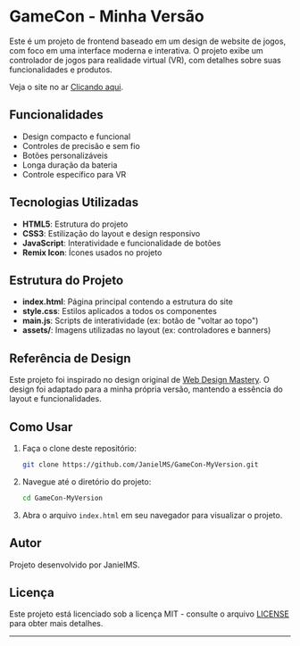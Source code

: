 # GameCon - Minha Versão

Este é um projeto de frontend baseado em um design de website de jogos, com foco em uma interface moderna e interativa. O projeto exibe um controlador de jogos para realidade virtual (VR), com detalhes sobre suas funcionalidades e produtos.

Veja o site no ar [Clicando aqui](https://gamecon-myversion.netlify.app).

## Funcionalidades

- Design compacto e funcional
- Controles de precisão e sem fio
- Botões personalizáveis
- Longa duração da bateria
- Controle específico para VR

## Tecnologias Utilizadas

- **HTML5**: Estrutura do projeto
- **CSS3**: Estilização do layout e design responsivo
- **JavaScript**: Interatividade e funcionalidade de botões
- **Remix Icon**: Ícones usados no projeto

## Estrutura do Projeto

- **index.html**: Página principal contendo a estrutura do site
- **style.css**: Estilos aplicados a todos os componentes
- **main.js**: Scripts de interatividade (ex: botão de "voltar ao topo")
- **assets/**: Imagens utilizadas no layout (ex: controladores e banners)

## Referência de Design

Este projeto foi inspirado no design original de [Web Design Mastery](https://www.youtube.com/@webdesignmastery23). O design foi adaptado para a minha própria versão, mantendo a essência do layout e funcionalidades.

## Como Usar

1. Faça o clone deste repositório:

   ```bash
   git clone https://github.com/JanielMS/GameCon-MyVersion.git
   ```

2. Navegue até o diretório do projeto:

   ```bash
   cd GameCon-MyVersion
   ```

3. Abra o arquivo `index.html` em seu navegador para visualizar o projeto.

## Autor

Projeto desenvolvido por JanielMS.

## Licença

Este projeto está licenciado sob a licença MIT - consulte o arquivo [LICENSE](LICENSE) para obter mais detalhes.

---
